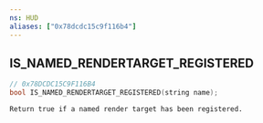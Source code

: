 ```yaml
---
ns: HUD
aliases: ["0x78dcdc15c9f116b4"]
---
```

## IS_NAMED_RENDERTARGET_REGISTERED

```c
// 0x78DCDC15C9F116B4
bool IS_NAMED_RENDERTARGET_REGISTERED(string name);
```

```
Return true if a named render target has been registered.
```
